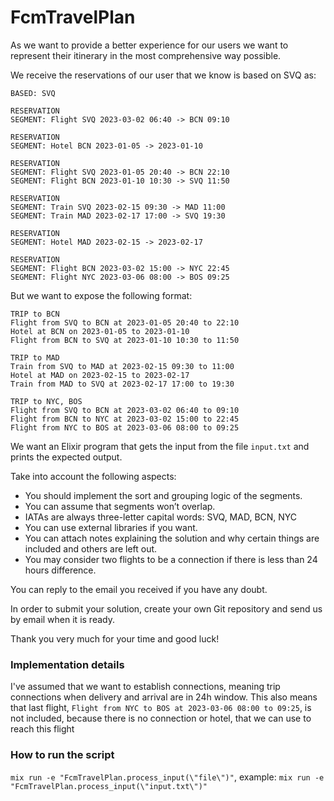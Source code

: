 # FcmTravelPlan


As we want to provide a better experience for our users we want to represent their itinerary in the most comprehensive way possible.

We receive the reservations of our user that we know is based on SVQ as:

```
BASED: SVQ

RESERVATION
SEGMENT: Flight SVQ 2023-03-02 06:40 -> BCN 09:10

RESERVATION
SEGMENT: Hotel BCN 2023-01-05 -> 2023-01-10

RESERVATION
SEGMENT: Flight SVQ 2023-01-05 20:40 -> BCN 22:10
SEGMENT: Flight BCN 2023-01-10 10:30 -> SVQ 11:50

RESERVATION
SEGMENT: Train SVQ 2023-02-15 09:30 -> MAD 11:00
SEGMENT: Train MAD 2023-02-17 17:00 -> SVQ 19:30

RESERVATION
SEGMENT: Hotel MAD 2023-02-15 -> 2023-02-17

RESERVATION
SEGMENT: Flight BCN 2023-03-02 15:00 -> NYC 22:45
SEGMENT: Flight NYC 2023-03-06 08:00 -> BOS 09:25
```

But we want to expose the following format:

```
TRIP to BCN
Flight from SVQ to BCN at 2023-01-05 20:40 to 22:10
Hotel at BCN on 2023-01-05 to 2023-01-10
Flight from BCN to SVQ at 2023-01-10 10:30 to 11:50

TRIP to MAD
Train from SVQ to MAD at 2023-02-15 09:30 to 11:00
Hotel at MAD on 2023-02-15 to 2023-02-17
Train from MAD to SVQ at 2023-02-17 17:00 to 19:30

TRIP to NYC, BOS
Flight from SVQ to BCN at 2023-03-02 06:40 to 09:10
Flight from BCN to NYC at 2023-03-02 15:00 to 22:45
Flight from NYC to BOS at 2023-03-06 08:00 to 09:25
```

We want an Elixir program that gets the input from the file `input.txt` and prints the expected output.

Take into account the following aspects:

- You should implement the sort and grouping logic of the segments.
- You can assume that segments won’t overlap.
- IATAs are always three-letter capital words: SVQ, MAD, BCN, NYC
- You can use external libraries if you want.
- You can attach notes explaining the solution and why certain things are included and others are left out.
- You may consider two flights to be a connection if there is less than 24 hours difference.

You can reply to the email you received if you have any doubt.

In order to submit your solution, create your own Git repository and send us by email when it is ready.

Thank you very much for your time and good luck!


### Implementation details
I've assumed that we want to establish connections, meaning trip connections when delivery and arrival are in 24h window.
This also means that last flight, `Flight from NYC to BOS at 2023-03-06 08:00 to 09:25`, is not included, because there is no connection or hotel, that we can use to reach this flight

### How to run the script

`mix run -e "FcmTravelPlan.process_input(\"file\")"`, example: `mix run -e "FcmTravelPlan.process_input(\"input.txt\")"`